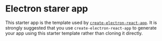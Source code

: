 
# Electron starer app

This starter app is the template used by [`create-electron-react-app`](https://github.com/kgroat/create-electron-react-app).  It is strongly suggested that you use `create-electron-react-app` to generate your app using this starter template rather than cloning it directly.

